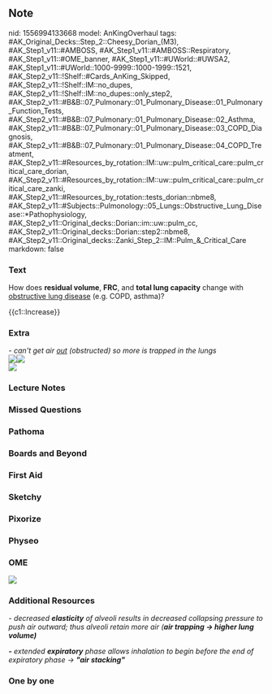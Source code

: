## Note
nid: 1556994133668
model: AnKingOverhaul
tags: #AK_Original_Decks::Step_2::Cheesy_Dorian_(M3), #AK_Step1_v11::#AMBOSS, #AK_Step1_v11::#AMBOSS::Respiratory, #AK_Step1_v11::#OME_banner, #AK_Step1_v11::#UWorld::#UWSA2, #AK_Step1_v11::#UWorld::1000-9999::1000-1999::1521, #AK_Step2_v11::!Shelf::#Cards_AnKing_Skipped, #AK_Step2_v11::!Shelf::IM::no_dupes, #AK_Step2_v11::!Shelf::IM::no_dupes::only_step2, #AK_Step2_v11::#B&B::07_Pulmonary::01_Pulmonary_Disease::01_Pulmonary_Function_Tests, #AK_Step2_v11::#B&B::07_Pulmonary::01_Pulmonary_Disease::02_Asthma, #AK_Step2_v11::#B&B::07_Pulmonary::01_Pulmonary_Disease::03_COPD_Diagnosis, #AK_Step2_v11::#B&B::07_Pulmonary::01_Pulmonary_Disease::04_COPD_Treatment, #AK_Step2_v11::#Resources_by_rotation::IM::uw::pulm_critical_care::pulm_critical_care_dorian, #AK_Step2_v11::#Resources_by_rotation::IM::uw::pulm_critical_care::pulm_critical_care_zanki, #AK_Step2_v11::#Resources_by_rotation::tests_dorian::nbme8, #AK_Step2_v11::#Subjects::Pulmonology::05_Lungs::Obstructive_Lung_Disease::*Pathophysiology, #AK_Step2_v11::Original_decks::Dorian::im::uw::pulm_cc, #AK_Step2_v11::Original_decks::Dorian::step2::nbme8, #AK_Step2_v11::Original_decks::Zanki_Step_2::IM::Pulm_&_Critical_Care
markdown: false

### Text
How does <b>residual volume</b>, <b>FRC</b>, and <b>total lung
capacity</b> change with <u>obstructive lung disease</u> (e.g.
COPD, asthma)?
<div>
  {{c1::Increase}}
</div>

### Extra
<div>
  <i>- can't get air <u>out</u> (obstructed) so more is trapped in
  the lungs</i>
</div>
<div>
  <i><img src="paste-1853493136588801.jpg"><img src=
  "paste-3845327169781761.jpg"></i>
</div>
<div>
  <i><img src="paste-517101177536513.jpg"></i>
</div>

### Lecture Notes


### Missed Questions


### Pathoma


### Boards and Beyond


### First Aid


### Sketchy


### Pixorize


### Physeo


### OME
<div class="ome-widget">
  <a href="https://onlinemeded.org?ref=anki"><img src=
  "_OME_AnkiFlashcards_General_4.png"></a>
</div>

### Additional Resources
<i>- decreased <b>elasticity</b> of alveoli results in decreased
collapsing pressure to push air outward; thus alveoli retain more
air (<b>air trapping → higher lung volume)</b></i>
<div>
  <i><b>-</b> extended <b>expiratory</b> phase allows inhalation to
  begin before the end of expiratory phase → <b>"air
  stacking"</b></i>
</div>

### One by one

